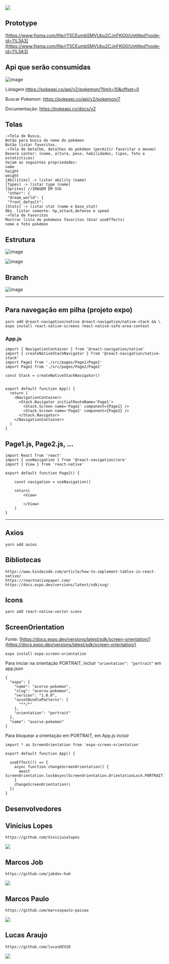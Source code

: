 <img src="https://avatars.githubusercontent.com/u/91509293?s=200&v=4"/></a>

## Prototype
[https://www.figma.com/file/rT5CEumbSMVUbu2CJnFKG0/Untitled?node-id=1%3A3](https://www.figma.com/file/rT5CEumbSMVUbu2CJnFKG0/Untitled?node-id=1%3A3)

## Api que serão consumidas

![image](https://user-images.githubusercontent.com/55209015/135701041-2842f3a3-74f3-45c8-8119-66e4b503d348.png)

Listagem https://pokeapi.co/api/v2/pokemon/?limit=10&offset=0

Buscar Pokemon: https://pokeapi.co/api/v2/pokemon/7

Documentação: https://pokeapi.co/docs/v2

## Telas

```
->Tela de Busca,
Botão para busca do nome do pokémon
Botão listar favoritos.
->Tela de Detalhe, detalhes do pokémon (permitir favoritar o mesmo)
Deverá conter: (nome, altura, peso, habilidades, tipos, foto e estatísticas)
Vejam as seguintes propriedades:
name
height
weight
[Abilities] -> listar ability (name)
[Types] -> listar type (name)
[Sprites] //IMAGEM EM SVG
 "other": {
 "dream_world": {
 "front_default":
[Stats] -> listar stat (name e base_stat)
Obs. listar somente: hp,attack,defense e speed
->Tela de Favoritos
Mostrar lista de pokémons favoritos (Usar useEffects)
nome e foto pokémon
```

## Estrutura

![image](https://user-images.githubusercontent.com/55209015/135701330-e15461bb-32d4-47ab-8da9-8a8f0e886584.png)

![image](https://user-images.githubusercontent.com/55209015/135701341-662a05c9-4509-4912-9121-70ae8ca32f83.png)


## Branch
![image](https://user-images.githubusercontent.com/55209015/135701265-5db55c4e-a0c7-411a-b744-4cb3b603988b.png)

---

## Para navegação em pilha (projeto expo)

```
yarn add @react-navigation/native @react-navigation/native-stack && \
expo install react-native-screens react-native-safe-area-context
```

### App.js

```
import { NavigationContainer } from '@react-navigation/native'
import { createNativeStackNavigator } from '@react-navigation/native-stack'
import Page1 from './src/pages/Page1/Page1'
import Page2 from './src/pages/Page2/Page2'

const Stack = createNativeStackNavigator()


export default function App() {
  return (
    <NavigationContainer>
      <Stack.Navigator initialRouteName='Page1'>
        <Stack.Screen name='Page1' component={Page1} />
        <Stack.Screen name='Page2' component={Page2} />
      </Stack.Navigator>
    </NavigationContainer>
  )
}
```

## Page1.js, Page2.js, ...

```
import React from 'react'
import { useNavigation } from '@react-navigation/core'
import { View } from 'react-native'

export default function Page2() {
    
    const navigation = useNavigation()

    return(
        <View>

        </View>
    )
}
```

---

## Axios

```
yarn add axios
```
## Bibliotecas  

```
https://www.kindacode.com/article/how-to-implement-tables-in-react-native/
https://reactnativepaper.com/
https://docs.expo.dev/versions/latest/sdk/svg/
```


## Icons

```
yarn add react-native-vector-icons
```

## ScreenOrientation

Fonte: [https://docs.expo.dev/versions/latest/sdk/screen-orientation/](https://docs.expo.dev/versions/latest/sdk/screen-orientation/)

```
expo install expo-screen-orientation
```

Para iniciar na orientação PORTRAIT, incluir ```"orientation": "portrait"``` em app.json

```
{
  "expo": {
    "name": "acervo-pokemon",
    "slug": "acervo-pokemon",
    "version": "1.0.0",
    "assetBundlePatterns": [
      "**/*"
    ],
    "orientation": "portrait"
  },
  "name": "acervo-pokemon"
}

```

Para bloquear a orientação em PORTRAIT, em App.js incluir


```
import * as ScreenOrientation from 'expo-screen-orientation'

export default function App() {
  
  useEffect(() => {
    async function changeScreenOrientation() {
      await ScreenOrientation.lockAsync(ScreenOrientation.OrientationLock.PORTRAIT);
    }
    changeScreenOrientation()
  })
}
```

## Desenvolvedores 



## Vinicius Lopes
```
https://github.com/Viniciusalopes 
```
<a href="https://www.linkedin.com/in/viniciusalopes/"><img src="https://img.shields.io/badge/-LinkedIn-0077B5?style=flat&logo=Linkedin&logoColor=white"/></a>

## Marcos Job
```
https://github.com/jobdev-hub 
```
<a href="https://www.linkedin.com/in/marcosjob/"><img src="https://img.shields.io/badge/-LinkedIn-0077B5?style=flat&logo=Linkedin&logoColor=white"/></a>

## Marcos Paulo
```
https://github.com/marcospaulo-paixao
```
<a href="https://www.linkedin.com/in/marcos-paulo-paix%C3%A3o-0b486718a/ "><img src="https://img.shields.io/badge/-LinkedIn-0077B5?style=flat&logo=Linkedin&logoColor=white"/></a>

## Lucas Araujo 
```
https://github.com/lucasDEV20

```
<a href="https://www.linkedin.com/in/lucas-a-silva-ba60741a2/"><img src="https://img.shields.io/badge/-LinkedIn-0077B5?style=flat&logo=Linkedin&logoColor=white"/></a>
